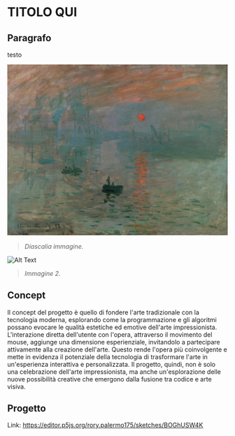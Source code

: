 # TITOLO QUI

## Paragrafo
testo

![Alt Text](https://github.com/RobP17/archive-2024/blob/main/RobP17/Immagini/Monet_-_Impression%2C_Sunrise.jpg)
>_Diascalia immagine._  


![Alt Text](link)
>_Immagine 2._  


## Concept
Il concept del progetto è quello di  fondere l'arte tradizionale con la tecnologia moderna, esplorando come la programmazione e gli algoritmi possano evocare le qualità estetiche ed emotive dell'arte impressionista. 
L'interazione diretta dell'utente con l'opera, attraverso il movimento del mouse, aggiunge una dimensione esperienziale, invitandolo a partecipare attivamente alla creazione dell'arte. 
Questo rende l'opera più coinvolgente e mette in evidenza il potenziale della tecnologia di trasformare l'arte in un'esperienza interattiva e personalizzata. 
Il progetto, quindi, non è solo una celebrazione dell'arte impressionista, ma anche un'esplorazione delle nuove possibilità creative che emergono dalla fusione tra codice e arte visiva.

## Progetto
Link: https://editor.p5js.org/rory.palermo175/sketches/BOGhUSW4K

